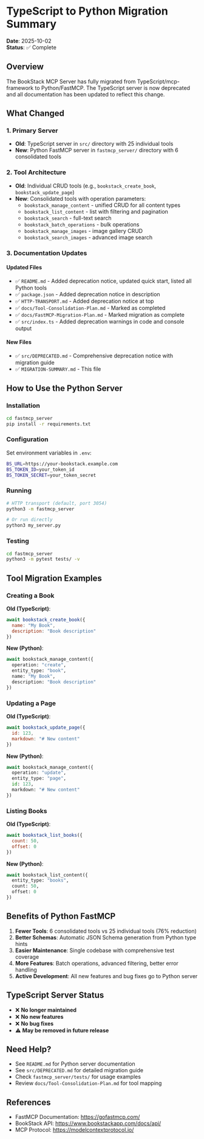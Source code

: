 # TypeScript to Python Migration Summary

**Date**: 2025-10-02  
**Status**: ✅ Complete

## Overview

The BookStack MCP Server has fully migrated from TypeScript/mcp-framework to Python/FastMCP. The TypeScript server is now deprecated and all documentation has been updated to reflect this change.

## What Changed

### 1. Primary Server
- **Old**: TypeScript server in `src/` directory with 25 individual tools
- **New**: Python FastMCP server in `fastmcp_server/` directory with 6 consolidated tools

### 2. Tool Architecture
- **Old**: Individual CRUD tools (e.g., `bookstack_create_book`, `bookstack_update_page`)
- **New**: Consolidated tools with operation parameters:
  - `bookstack_manage_content` - unified CRUD for all content types
  - `bookstack_list_content` - list with filtering and pagination
  - `bookstack_search` - full-text search
  - `bookstack_batch_operations` - bulk operations
  - `bookstack_manage_images` - image gallery CRUD
  - `bookstack_search_images` - advanced image search

### 3. Documentation Updates

#### Updated Files
- ✅ `README.md` - Added deprecation notice, updated quick start, listed all Python tools
- ✅ `package.json` - Added deprecation notice in description
- ✅ `HTTP-TRANSPORT.md` - Added deprecation notice at top
- ✅ `docs/Tool-Consolidation-Plan.md` - Marked as completed
- ✅ `docs/FastMCP-Migration-Plan.md` - Marked migration as complete
- ✅ `src/index.ts` - Added deprecation warnings in code and console output

#### New Files
- ✅ `src/DEPRECATED.md` - Comprehensive deprecation notice with migration guide
- ✅ `MIGRATION-SUMMARY.md` - This file

## How to Use the Python Server

### Installation
```bash
cd fastmcp_server
pip install -r requirements.txt
```

### Configuration
Set environment variables in `.env`:
```bash
BS_URL=https://your-bookstack.example.com
BS_TOKEN_ID=your_token_id
BS_TOKEN_SECRET=your_token_secret
```

### Running
```bash
# HTTP transport (default, port 3054)
python3 -m fastmcp_server

# Or run directly
python3 my_server.py
```

### Testing
```bash
cd fastmcp_server
python3 -m pytest tests/ -v
```

## Tool Migration Examples

### Creating a Book
**Old (TypeScript)**:
```javascript
await bookstack_create_book({
  name: "My Book",
  description: "Book description"
})
```

**New (Python)**:
```python
await bookstack_manage_content({
  operation: "create",
  entity_type: "book",
  name: "My Book",
  description: "Book description"
})
```

### Updating a Page
**Old (TypeScript)**:
```javascript
await bookstack_update_page({
  id: 123,
  markdown: "# New content"
})
```

**New (Python)**:
```python
await bookstack_manage_content({
  operation: "update",
  entity_type: "page",
  id: 123,
  markdown: "# New content"
})
```

### Listing Books
**Old (TypeScript)**:
```javascript
await bookstack_list_books({
  count: 50,
  offset: 0
})
```

**New (Python)**:
```python
await bookstack_list_content({
  entity_type: "books",
  count: 50,
  offset: 0
})
```

## Benefits of Python FastMCP

1. **Fewer Tools**: 6 consolidated tools vs 25 individual tools (76% reduction)
2. **Better Schemas**: Automatic JSON Schema generation from Python type hints
3. **Easier Maintenance**: Single codebase with comprehensive test coverage
4. **More Features**: Batch operations, advanced filtering, better error handling
5. **Active Development**: All new features and bug fixes go to Python server

## TypeScript Server Status

- ❌ **No longer maintained**
- ❌ **No new features**
- ❌ **No bug fixes**
- ⚠️ **May be removed in future release**

## Need Help?

- See `README.md` for Python server documentation
- See `src/DEPRECATED.md` for detailed migration guide
- Check `fastmcp_server/tests/` for usage examples
- Review `docs/Tool-Consolidation-Plan.md` for tool mapping

## References

- FastMCP Documentation: https://gofastmcp.com/
- BookStack API: https://www.bookstackapp.com/docs/api/
- MCP Protocol: https://modelcontextprotocol.io/

